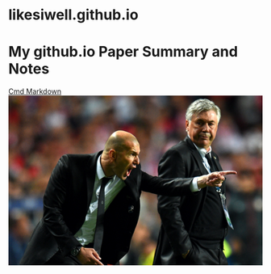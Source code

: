 ﻿# likesiwell.github.io
# My github.io Paper Summary and Notes

[Cmd Markdown](https://likesiwell.github.io/cmd)
![Coaches](https://raw.githubusercontent.com/likesiwell/likesiwell.github.io/master/figs/coach.png)
